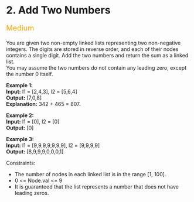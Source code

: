 # 2. Add Two Numbers
<p style="color:orange;font-size:20px">
    Medium
</p>



You are given two non-empty linked lists representing two non-negative integers. The digits are stored in reverse order, and each of their nodes contains a single digit. Add the two numbers and return the sum as a linked list.\
You may assume the two numbers do not contain any leading zero, except the number 0 itself.

**Example 1:**\
**Input:** l1 = [2,4,3], l2 = [5,6,4]\
**Output:** [7,0,8]\
**Explanation:** 342 + 465 = 807.

**Example 2:**\
**Input:** l1 = [0], l2 = [0]\
**Output:** [0]

**Example 3:**\
**Input:** l1 = [9,9,9,9,9,9,9], l2 = [9,9,9,9]\
**Output:** [8,9,9,9,0,0,0,1]

Constraints:
- The number of nodes in each linked list is in the range [1, 100].
- 0 <= Node.val <= 9
- It is guaranteed that the list represents a number that does not have leading zeros.
